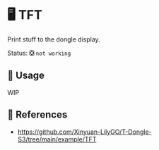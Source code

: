 # :desktop_computer: TFT

Print stuff to the dongle display.

Status: :negative_squared_cross_mark: `not working`

## :pencil: Usage

WIP

## :link: References

- <https://github.com/Xinyuan-LilyGO/T-Dongle-S3/tree/main/example/TFT>
